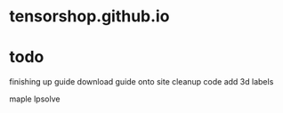 # tensorshop.github.io


# todo
finishing up guide
download guide onto site
cleanup code
add 3d labels

maple lpsolve